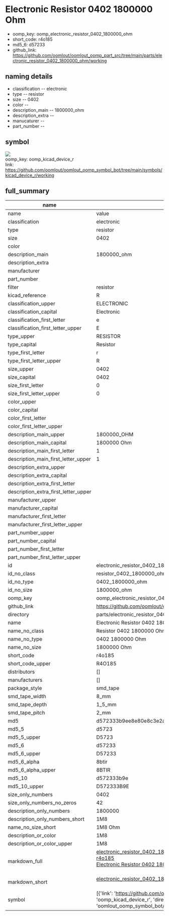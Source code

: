 # Electronic Resistor 0402 1800000 Ohm

  
* oomp_key: oomp_electronic_resistor_0402_1800000_ohm 
* short_code: r4o185
* md5_6: d57233  
* github_link: https://github.com/oomlout/oomlout_oomp_part_src/tree/main/parts/electronic_resistor_0402_1800000_ohm/working  
## naming details
* classification -- electronic
* type -- resistor
* size -- 0402
* color -- 
* description_main -- 1800000_ohm
* description_extra -- 
* manucaturer -- 
* part_number -- 



## symbol

![](symbol/{index}/working/working_600.png)  
oomp_key: oomp_kicad_device_r  
link: https://github.com/oomlout/oomlout_oomp_symbol_bot/tree/main/symbols/kicad_device_r/working  


## full_summary
| name | value | 
| --- | --- | 
| name | value | 
| classification | electronic | 
| type | resistor | 
| size | 0402 | 
| color |  | 
| description_main | 1800000_ohm | 
| description_extra |  | 
| manufacturer |  | 
| part_number |  | 
| filter | resistor | 
| kicad_reference | R | 
| classification_upper | ELECTRONIC | 
| classification_capital | Electronic | 
| classification_first_letter | e | 
| classification_first_letter_upper | E | 
| type_upper | RESISTOR | 
| type_capital | Resistor | 
| type_first_letter | r | 
| type_first_letter_upper | R | 
| size_upper | 0402 | 
| size_capital | 0402 | 
| size_first_letter | 0 | 
| size_first_letter_upper | 0 | 
| color_upper |  | 
| color_capital |  | 
| color_first_letter |  | 
| color_first_letter_upper |  | 
| description_main_upper | 1800000_OHM | 
| description_main_capital | 1800000 Ohm | 
| description_main_first_letter | 1 | 
| description_main_first_letter_upper | 1 | 
| description_extra_upper |  | 
| description_extra_capital |  | 
| description_extra_first_letter |  | 
| description_extra_first_letter_upper |  | 
| manufacturer_upper |  | 
| manufacturer_capital |  | 
| manufacturer_first_letter |  | 
| manufacturer_first_letter_upper |  | 
| part_number_upper |  | 
| part_number_capital |  | 
| part_number_first_letter |  | 
| part_number_first_letter_upper |  | 
| id | electronic_resistor_0402_1800000_ohm | 
| id_no_class | resistor_0402_1800000_ohm | 
| id_no_type | 0402_1800000_ohm | 
| id_no_size | 1800000_ohm | 
| oomp_key | oomp_electronic_resistor_0402_1800000_ohm | 
| github_link | https://github.com/oomlout/oomlout_oomp_part_src/tree/main/parts/electronic_resistor_0402_1800000_ohm/working | 
| directory | parts/electronic_resistor_0402_1800000_ohm | 
| name | Electronic Resistor 0402 1800000 Ohm | 
| name_no_class | Resistor 0402 1800000 Ohm | 
| name_no_type | 0402 1800000 Ohm | 
| name_no_size | 1800000 Ohm | 
| short_code | r4o185 | 
| short_code_upper | R4O185 | 
| distributors | [] | 
| manufacturers | [] | 
| package_style | smd_tape | 
| smd_tape_width | 8_mm | 
| smd_tape_depth | 1_5_mm | 
| smd_tape_pitch | 2_mm | 
| md5 | d572333b9ee8e80e8c3e2a4999597afb | 
| md5_5 | d5723 | 
| md5_5_upper | D5723 | 
| md5_6 | d57233 | 
| md5_6_upper | D57233 | 
| md5_6_alpha | 8btir | 
| md5_6_alpha_upper | 8BTIR | 
| md5_10 | d572333b9e | 
| md5_10_upper | D572333B9E | 
| size_only_numbers | 0402 | 
| size_only_numbers_no_zeros | 42 | 
| description_only_numbers | 1800000 | 
| description_only_numbers_short | 1M8 | 
| name_no_size_short | 1M8 Ohm | 
| description_or_color | 1M8 | 
| description_or_color_upper | 1M8 | 
| markdown_full | [electronic_resistor_0402_1800000_ohm](https://github.com/oomlout/oomlout_oomp_part_src/tree/main/parts/electronic_resistor_0402_1800000_ohm/working)<br>[r4o185](https://github.com/oomlout/oomlout_oomp_part_src/tree/main/parts/electronic_resistor_0402_1800000_ohm/working)<br>[Electronic Resistor 0402 1800000 Ohm](https://github.com/oomlout/oomlout_oomp_part_src/tree/main/parts/electronic_resistor_0402_1800000_ohm/working)<br><br> | 
| markdown_short | [electronic_resistor_0402_1800000_ohm](https://github.com/oomlout/oomlout_oomp_part_src/tree/main/parts/electronic_resistor_0402_1800000_ohm/working)<br><br> | 
| symbol | [{'link': 'https://github.com/oomlout/oomlout_oomp_symbol_bot/tree/main/symbols/kicad_device_r', 'oomp_key': 'oomp_kicad_device_r', 'directory': 'oomlout_oomp_symbol_bot/symbols/kicad_device_r//working/working.kicad_sym', 'index': 0}] | 
